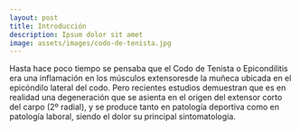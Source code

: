 ```yaml
---
layout: post
title: Introducción
description: Ipsum dolor sit amet
image: assets/images/codo-de-tenista.jpg
---
```


Hasta hace poco tiempo se pensaba que el Codo de Tenista o Epicondilitis era una inflamación en los músculos extensoresde la muñeca ubicada en el epicóndilo lateral del codo. Pero recientes estudios demuestran que es en realidad una degeneración que se asienta en el origen del extensor corto del carpo (2º radial), y se produce tanto en patología deportiva como en patología laboral, siendo el dolor su principal sintomatología. 

